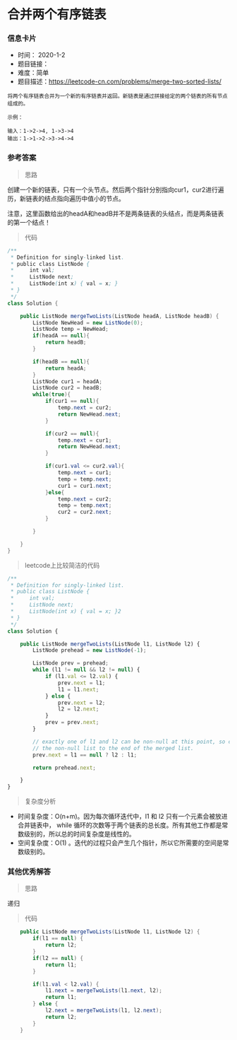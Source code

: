 # 合并两个有序链表

### 信息卡片

- 时间： 2020-1-2
- 题目链接：
- 难度：简单
- 题目描述：https://leetcode-cn.com/problems/merge-two-sorted-lists/

```
将两个有序链表合并为一个新的有序链表并返回。新链表是通过拼接给定的两个链表的所有节点组成的。 

示例：

输入：1->2->4, 1->3->4
输出：1->1->2->3->4->4

```



### 参考答案

> 思路

创建一个新的链表，只有一个头节点。然后两个指针分别指向cur1，cur2进行遍历，新链表的结点指向遍历中值小的节点。 

注意，这里函数给出的headA和headB并不是两条链表的头结点，而是两条链表的第一个结点！

> 代码

```java
/**
 * Definition for singly-linked list.
 * public class ListNode {
 *     int val;
 *     ListNode next;
 *     ListNode(int x) { val = x; }
 * }
 */
class Solution {

    public ListNode mergeTwoLists(ListNode headA, ListNode headB) {
        ListNode NewHead = new ListNode(0);
        ListNode temp = NewHead;
        if(headA == null){
            return headB;
        }

        if(headB == null){
            return headA;
        }
        ListNode cur1 = headA;
        ListNode cur2 = headB;
        while(true){
            if(cur1 == null){
                temp.next = cur2;
                return NewHead.next;
            }

            if(cur2 == null){
                temp.next = cur1;
                return NewHead.next;
            }

            if(cur1.val <= cur2.val){
                temp.next = cur1;
                temp = temp.next;
                cur1 = cur1.next;
            }else{
                temp.next = cur2;
                temp = temp.next;
                cur2 = cur2.next;
            }

        }

    }
}
```



> leetcode上比较简洁的代码

```js
/**
 * Definition for singly-linked list.
 * public class ListNode {
 *     int val;
 *     ListNode next;
 *     ListNode(int x) { val = x; }2
 * }
 */
class Solution {

    public ListNode mergeTwoLists(ListNode l1, ListNode l2) {
        ListNode prehead = new ListNode(-1);

        ListNode prev = prehead;
        while (l1 != null && l2 != null) {
            if (l1.val <= l2.val) {
                prev.next = l1;
                l1 = l1.next;
            } else {
                prev.next = l2;
                l2 = l2.next;
            }
            prev = prev.next;
        }

        // exactly one of l1 and l2 can be non-null at this point, so connect
        // the non-null list to the end of the merged list.
        prev.next = l1 == null ? l2 : l1;

        return prehead.next;

    }
}
```



> 复杂度分析

- 时间复杂度：O(n+m)。因为每次循环迭代中，l1 和 l2 只有一个元素会被放进合并链表中， while 循环的次数等于两个链表的总长度。所有其他工作都是常数级别的，所以总的时间复杂度是线性的。
- 空间复杂度：O(1) 。迭代的过程只会产生几个指针，所以它所需要的空间是常数级别的。





### 其他优秀解答

> 思路

递归



> 代码

```java
    public ListNode mergeTwoLists(ListNode l1, ListNode l2) {
        if(l1 == null) {
            return l2;
        }
        if(l2 == null) {
            return l1;
        }

        if(l1.val < l2.val) {
            l1.next = mergeTwoLists(l1.next, l2);
            return l1;
        } else {
            l2.next = mergeTwoLists(l1, l2.next);
            return l2;
        }
    }
```


